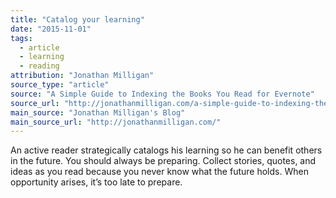 ```yaml
---
title: "Catalog your learning"
date: "2015-11-01"
tags:
  - article
  - learning
  - reading
attribution: "Jonathan Milligan"
source_type: "article"
source: "A Simple Guide to Indexing the Books You Read for Evernote"
source_url: "http://jonathanmilligan.com/a-simple-guide-to-indexing-the-books-you-read-for-evernote/"
main_source: "Jonathan Milligan's Blog"
main_source_url: "http://jonathanmilligan.com/"
---
```


An active reader strategically catalogs his learning so he can benefit others in the future. You should always be preparing. Collect stories, quotes, and ideas as you read because you never know what the future holds. When opportunity arises, it’s too late to prepare.

